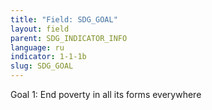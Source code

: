 ```yaml
---
title: "Field: SDG_GOAL"
layout: field
parent: SDG_INDICATOR_INFO
language: ru
indicator: 1-1-1b
slug: SDG_GOAL
---
```

Goal 1: End poverty in all its forms everywhere
